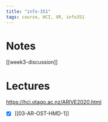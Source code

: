```yaml
---
title: "info-351"
tags: course, HCI, XR, info351 
---
```


# Notes
[[week3-discussion]]

# Lectures
https://hci.otago.ac.nz/ARIVE2020.html

- [x] [[03-AR-OST-HMD-1]]